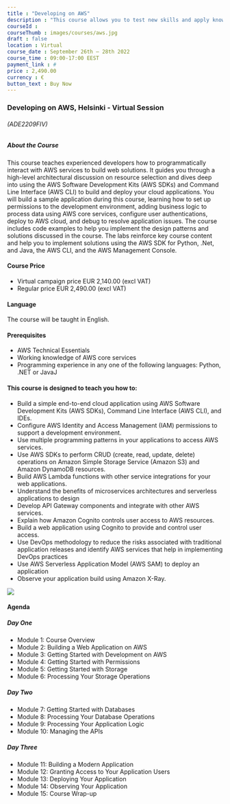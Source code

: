 ```yaml
---
title : "Developing on AWS"
description : "This course allows you to test new skills and apply knowledge to your working environment through a variety of practical exercises. This course will be delivered through a mix of instructor-led training (ILT) and hands-on labs."
courseId : 
courseThumb : images/courses/aws.jpg
draft : false
location : Virtual
course_date : September 26th – 28th 2022
course_time : 09:00-17:00 EEST
payment_link : #
price : 2,490.00
currency : €
button_text : Buy Now 
---
```



### Developing on AWS, Helsinki - Virtual Session

###### (ADE2209FIV)

##### About the Course

This course teaches experienced developers how to programmatically interact with AWS services to build web solutions. It guides you through a high-level architectural discussion on resource selection and dives deep into using the AWS Software Development Kits (AWS SDKs) and Command Line Interface (AWS CLI) to build and deploy your cloud applications. You will build a sample application during this course, learning how to set up permissions to the development environment, adding business logic to process data using AWS core services, configure user authentications, deploy to AWS cloud, and debug to resolve application issues. The course includes code examples to help you implement the design patterns and solutions discussed in the course. The labs reinforce key course content and help you to implement solutions using the AWS SDK for Python, .Net, and Java, the AWS CLI, and the AWS Management Console.

#### Course Price 

* Virtual campaign price EUR 2,140.00 (excl VAT)
* Regular price EUR 2,490.00 (excl VAT)

#### Language

The course will be taught in English.

#### Prerequisites

* AWS Technical Essentials
* Working knowledge of AWS core services
* Programming experience in any one of the following languages: Python, .NET or JavaJ


#### This course is designed to teach you how to:

* Build a simple end-to-end cloud application using AWS Software Development Kits (AWS SDKs), Command Line Interface (AWS CLI), and IDEs.
* Configure AWS Identity and Access Management (IAM) permissions to support a development environment.
* Use multiple programming patterns in your applications to access AWS services.
* Use AWS SDKs to perform CRUD (create, read, update, delete) operations on Amazon Simple Storage Service (Amazon S3) and Amazon DynamoDB resources.
* Build AWS Lambda functions with other service integrations for your web applications.
* Understand the benefits of microservices architectures and serverless applications to design
* Develop API Gateway components and integrate with other AWS services.
* Explain how Amazon Cognito controls user access to AWS resources.
* Build a web application using Cognito to provide and control user access.
* Use DevOps methodology to reduce the risks associated with traditional application releases and identify AWS services that help in implementing DevOps practices
* Use AWS Serverless Application Model (AWS SAM) to deploy an application
* Observe your application build using Amazon X-Ray.

![](https://nordcloud.com/wp-content/uploads/2020/03/nordcloud_web_square-29-1.jpg#floatright)

#### Agenda

##### Day One

* Module 1: Course Overview
* Module 2: Building a Web Application on AWS
* Module 3: Getting Started with Development on AWS
* Module 4: Getting Started with Permissions
* Module 5: Getting Started with Storage
* Module 6: Processing Your Storage Operations

##### Day Two

* Module 7: Getting Started with Databases
* Module 8: Processing Your Database Operations
* Module 9: Processing Your Application Logic
* Module 10: Managing the APIs

##### Day Three

* Module 11: Building a Modern Application
* Module 12: Granting Access to Your Application Users
* Module 13: Deploying Your Application
* Module 14: Observing Your Application
* Module 15: Course Wrap-up